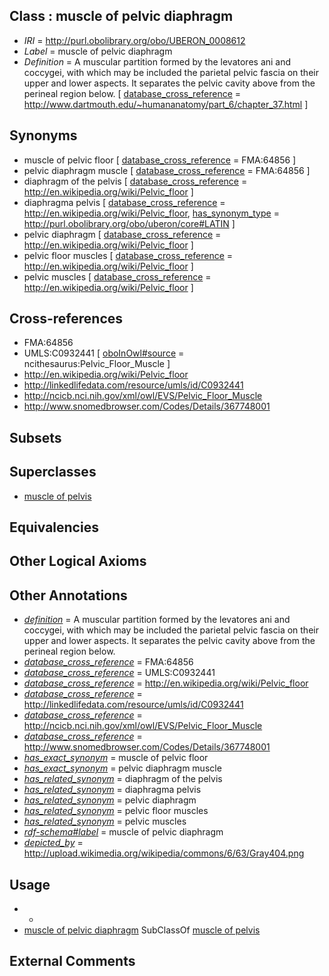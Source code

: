 
## Class : muscle of pelvic diaphragm

 * *IRI* = http://purl.obolibrary.org/obo/UBERON_0008612
 * *Label* = muscle of pelvic diaphragm
 * *Definition* = A muscular partition formed by the levatores ani and coccygei, with which may be included the parietal pelvic fascia on their upper and lower aspects. It separates the pelvic cavity above from the perineal region below. [ [database_cross_reference](../../ef/oboInOwl#hasDbXref.md) = http://www.dartmouth.edu/~humananatomy/part_6/chapter_37.html ]

## Synonyms

 * muscle of pelvic floor [ [database_cross_reference](../../ef/oboInOwl#hasDbXref.md) = FMA:64856 ]
 * pelvic diaphragm muscle [ [database_cross_reference](../../ef/oboInOwl#hasDbXref.md) = FMA:64856 ]
 * diaphragm of the pelvis [ [database_cross_reference](../../ef/oboInOwl#hasDbXref.md) = http://en.wikipedia.org/wiki/Pelvic_floor ]
 * diaphragma pelvis [ [database_cross_reference](../../ef/oboInOwl#hasDbXref.md) = http://en.wikipedia.org/wiki/Pelvic_floor, [has_synonym_type](../../pe/oboInOwl#hasSynonymType.md) = http://purl.obolibrary.org/obo/uberon/core#LATIN ]
 * pelvic diaphragm [ [database_cross_reference](../../ef/oboInOwl#hasDbXref.md) = http://en.wikipedia.org/wiki/Pelvic_floor ]
 * pelvic floor muscles [ [database_cross_reference](../../ef/oboInOwl#hasDbXref.md) = http://en.wikipedia.org/wiki/Pelvic_floor ]
 * pelvic muscles [ [database_cross_reference](../../ef/oboInOwl#hasDbXref.md) = http://en.wikipedia.org/wiki/Pelvic_floor ]

## Cross-references

 * FMA:64856
 * UMLS:C0932441 [ [oboInOwl#source](../../ce/oboInOwl#source.md) = ncithesaurus:Pelvic_Floor_Muscle ]
 * http://en.wikipedia.org/wiki/Pelvic_floor
 * http://linkedlifedata.com/resource/umls/id/C0932441
 * http://ncicb.nci.nih.gov/xml/owl/EVS/Pelvic_Floor_Muscle
 * http://www.snomedbrowser.com/Codes/Details/367748001

## Subsets


## Superclasses

 * [muscle of pelvis](../../UBERON/25/UBERON_0001325.md)

## Equivalencies


## Other Logical Axioms


## Other Annotations

 * *[definition](../../IAO/15/IAO_0000115.md)* = A muscular partition formed by the levatores ani and coccygei, with which may be included the parietal pelvic fascia on their upper and lower aspects. It separates the pelvic cavity above from the perineal region below.
 * *[database_cross_reference](../../ef/oboInOwl#hasDbXref.md)* = FMA:64856
 * *[database_cross_reference](../../ef/oboInOwl#hasDbXref.md)* = UMLS:C0932441
 * *[database_cross_reference](../../ef/oboInOwl#hasDbXref.md)* = http://en.wikipedia.org/wiki/Pelvic_floor
 * *[database_cross_reference](../../ef/oboInOwl#hasDbXref.md)* = http://linkedlifedata.com/resource/umls/id/C0932441
 * *[database_cross_reference](../../ef/oboInOwl#hasDbXref.md)* = http://ncicb.nci.nih.gov/xml/owl/EVS/Pelvic_Floor_Muscle
 * *[database_cross_reference](../../ef/oboInOwl#hasDbXref.md)* = http://www.snomedbrowser.com/Codes/Details/367748001
 * *[has_exact_synonym](../../ym/oboInOwl#hasExactSynonym.md)* = muscle of pelvic floor
 * *[has_exact_synonym](../../ym/oboInOwl#hasExactSynonym.md)* = pelvic diaphragm muscle
 * *[has_related_synonym](../../ym/oboInOwl#hasRelatedSynonym.md)* = diaphragm of the pelvis
 * *[has_related_synonym](../../ym/oboInOwl#hasRelatedSynonym.md)* = diaphragma pelvis
 * *[has_related_synonym](../../ym/oboInOwl#hasRelatedSynonym.md)* = pelvic diaphragm
 * *[has_related_synonym](../../ym/oboInOwl#hasRelatedSynonym.md)* = pelvic floor muscles
 * *[has_related_synonym](../../ym/oboInOwl#hasRelatedSynonym.md)* = pelvic muscles
 * *[rdf-schema#label](../../el/rdf-schema#label.md)* = muscle of pelvic diaphragm
 * *[depicted_by](../../depicted/by/depicted_by.md)* = http://upload.wikimedia.org/wikipedia/commons/6/63/Gray404.png

## Usage

 * -
 * [muscle of pelvic diaphragm](../../UBERON/12/UBERON_0008612.md) SubClassOf [muscle of pelvis](../../UBERON/25/UBERON_0001325.md)

## External Comments

